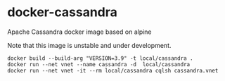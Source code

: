 # docker-cassandra

Apache Cassandra docker image based on alpine

Note that this image is unstable and under development.

```
docker build --build-arg "VERSION=3.9" -t local/cassandra .
docker run --net vnet --name cassandra -d  local/cassandra 
docker run --net vnet -it --rm local/cassandra cqlsh cassandra.vnet
```